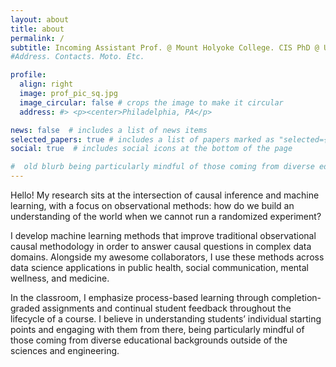 ```yaml
---
layout: about
title: about
permalink: /
subtitle: Incoming Assistant Prof. @ Mount Holyoke College. CIS PhD @ UPenn, advised by <a href="https://www.cis.upenn.edu/~ungar/">Lyle Ungar</a> and <a href="https://kordinglab.com/">Konrad Kording</a>. Scientist/PM @ Roblox. #<a href='#'>Univeristy of Pennsylvania</a>. <a href='#'>Roblox</a>. 
#Address. Contacts. Moto. Etc.

profile:
  align: right
  image: prof_pic_sq.jpg
  image_circular: false # crops the image to make it circular
  address: #> <p><center>Philadelphia, PA</p>

news: false  # includes a list of news items
selected_papers: true # includes a list of papers marked as "selected={true}"
social: true  # includes social icons at the bottom of the page

#  old blurb being particularly mindful of those coming from diverse educational backgrounds outside of the sciences and engineering.
---
```


Hello! My research sits at the intersection of causal inference and machine learning, with a focus on observational methods: how do we build an understanding of the world when we cannot run a randomized experiment? 

I develop machine learning methods that improve traditional observational causal methodology in order to answer causal questions in complex data domains. Alongside my awesome collaborators, I use these methods across data science applications in public health, social communication, mental wellness, and medicine.

In the classroom, I emphasize process-based learning through completion-graded assignments and continual student feedback throughout the lifecycle of a course. I believe in understanding students’ individual starting points and engaging with them from there, being particularly mindful of those coming from diverse educational backgrounds outside of the sciences and engineering.


